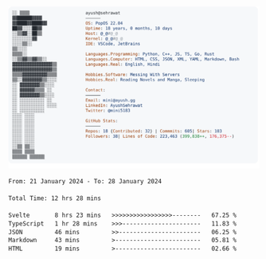 <a href="https://github.com/AyushSehrawat/AyushSehrawat">
  <picture>
    <source media="(prefers-color-scheme: dark)" srcset="https://raw.githubusercontent.com/AyushSehrawat/AyushSehrawat/main/dark_mode.svg">
    <img alt="Andrew Grant's GitHub Profile README" src="https://raw.githubusercontent.com/AyushSehrawat/AyushSehrawat/main/light_mode.svg">
  </picture>
</a>

<!--START_SECTION:waka-->

```txt
From: 21 January 2024 - To: 28 January 2024

Total Time: 12 hrs 28 mins

Svelte       8 hrs 23 mins   >>>>>>>>>>>>>>>>>--------   67.25 %
TypeScript   1 hr 28 mins    >>>----------------------   11.83 %
JSON         46 mins         >>-----------------------   06.25 %
Markdown     43 mins         >------------------------   05.81 %
HTML         19 mins         >------------------------   02.66 %
```

<!--END_SECTION:waka-->
